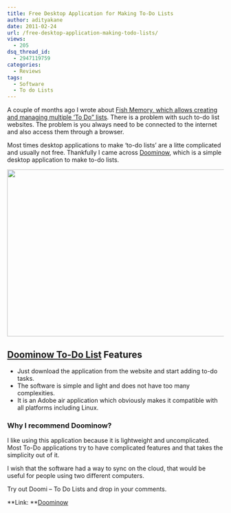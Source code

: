 ```yaml
---
title: Free Desktop Application for Making To-Do Lists
author: adityakane
date: 2011-02-24
url: /free-desktop-application-making-todo-lists/
views:
  - 205
dsq_thread_id:
  - 2947119759
categories:
  - Reviews
tags:
  - Software
  - To do Lists
---
```

A couple of months ago I wrote about [Fish Memory, which allows creating and managing multiple &#8216;To Do&#8221; lists][1]. There is a problem with such to-do list websites. The problem is you always need to be connected to the internet and also access them through a browser.

Most times desktop applications to make &#8216;to-do lists&#8217; are a litte complicated and usually not free. Thankfully I came across <a href="http://www.doominow.com/" onclick="_gaq.push(['_trackEvent', 'outbound-article', 'http://www.doominow.com/', 'Doominow']);" >Doominow</a>, which is a simple desktop application to make to-do lists.

[<img class="size-full wp-image-38297 alignnone" title="Doomi_todo_list_dekstop" src="http://cdn.devilsworkshop.org/files/2011/02/Doomi_todo_list_dekstop.png" alt="" width="550" height="388" />][2]

## <a href="http://www.doominow.com/" onclick="_gaq.push(['_trackEvent', 'outbound-article', 'http://www.doominow.com/', 'Doominow To-Do List']);" >Doominow To-Do List</a> Features

  * Just download the application from the website and start adding to-do tasks.
  * The software is simple and light and does not have too many complexities.
  * It is an Adobe air application which obviously makes it compatible with all platforms including Linux.

### Why I recommend Doominow?

I like using this application because it is lightweight and uncomplicated. Most To-Do applications try to have complicated features and that takes the simplicity out of it.

I wish that the software had a way to sync on the cloud, that would be useful for people using two different computers.

Try out Doomi &#8211; To Do Lists and drop in your comments.

**Link: **<a href="http://www.doominow.com/" onclick="_gaq.push(['_trackEvent', 'outbound-article', 'http://www.doominow.com/', 'Doominow']);" >Doominow</a>

 [1]: http://devilsworkshop.org/create-and-manage-online-to-do-lists-with-fishmemory/
 [2]: http://cdn.devilsworkshop.org/files/2011/02/Doomi_todo_list_dekstop.png
